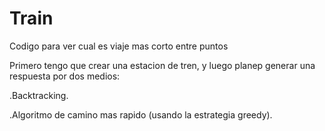 # Train

Codigo para ver cual es viaje mas corto entre puntos

Primero tengo que crear una estacion de tren, y luego planep generar una respuesta por dos medios:

  .Backtracking.
  
  .Algoritmo de camino mas rapido (usando la estrategia greedy).
